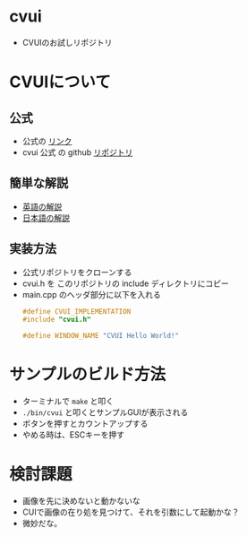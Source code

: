 # cvui
* CVUIのお試しリポジトリ

# CVUIについて
## 公式
* 公式の [リンク](https://dovyski.github.io/cvui/)
* cvui 公式 の github [リポジトリ](https://github.com/Dovyski/cvui)
## 簡単な解説
* [英語の解説](https://learnopencv.com/cvui-gui-lib-built-on-top-of-opencv-drawing-primitives/)
* [日本語の解説](https://blog.negativemind.com/2017/06/22/cvui-gui-library-for-opencv/)
## 実装方法
* 公式リポジトリをクローンする
* cvui.h を このリポジトリの include ディレクトリにコピー
* main.cpp のヘッダ部分に以下を入れる
    ```c++
    #define CVUI_IMPLEMENTATION
    #include "cvui.h"

    #define WINDOW_NAME "CVUI Hello World!"
    ```
# サンプルのビルド方法
* ターミナルで `make` と叩く
* `./bin/cvui` と叩くとサンプルGUIが表示される
* ボタンを押すとカウントアップする
* やめる時は、ESCキーを押す

# 検討課題
* 画像を先に決めないと動かないな
* CUIで画像の在り処を見つけて、それを引数にして起動かな？
* 微妙だな。